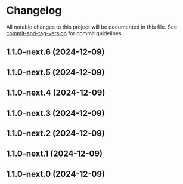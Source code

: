 # Changelog

All notable changes to this project will be documented in this file. See [commit-and-tag-version](https://github.com/absolute-version/commit-and-tag-version) for commit guidelines.

## 1.1.0-next.6 (2024-12-09)

## 1.1.0-next.5 (2024-12-09)

## 1.1.0-next.4 (2024-12-09)

## 1.1.0-next.3 (2024-12-09)

## 1.1.0-next.2 (2024-12-09)

## 1.1.0-next.1 (2024-12-09)

## 1.1.0-next.0 (2024-12-09)
